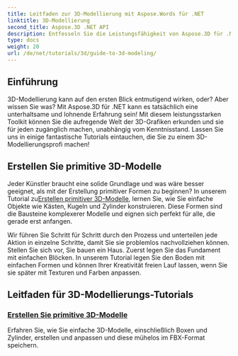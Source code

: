 ```yaml
---
title: Leitfaden zur 3D-Modellierung mit Aspose.Words für .NET
linktitle: 3D-Modellierung
second_title: Aspose.3D .NET API
description: Entfesseln Sie die Leistungsfähigkeit von Aspose.3D für .NET mit Experten-Tutorials zum Erstellen von 3D-Modellen. Beginnen Sie damit, Ihre 3D-Designfähigkeiten zu perfektionieren.
type: docs
weight: 20
url: /de/net/tutorials/3d/guide-to-3d-modeling/
---
```

## Einführung

3D-Modellierung kann auf den ersten Blick entmutigend wirken, oder? Aber wissen Sie was? Mit Aspose.3D für .NET kann es tatsächlich eine unterhaltsame und lohnende Erfahrung sein! Mit diesem leistungsstarken Toolkit können Sie die aufregende Welt der 3D-Grafiken erkunden und sie für jeden zugänglich machen, unabhängig vom Kenntnisstand. Lassen Sie uns in einige fantastische Tutorials eintauchen, die Sie zu einem 3D-Modellierungsprofi machen!

## Erstellen Sie primitive 3D-Modelle

 Jeder Künstler braucht eine solide Grundlage und was wäre besser geeignet, als mit der Erstellung primitiver Formen zu beginnen? In unserem Tutorial zu[Erstellen primitiver 3D-Modelle](./create-primitive-3d-modeling/), lernen Sie, wie Sie einfache Objekte wie Kästen, Kugeln und Zylinder konstruieren. Diese Formen sind die Bausteine komplexerer Modelle und eignen sich perfekt für alle, die gerade erst anfangen.

Wir führen Sie Schritt für Schritt durch den Prozess und unterteilen jede Aktion in einzelne Schritte, damit Sie sie problemlos nachvollziehen können. Stellen Sie sich vor, Sie bauen ein Haus. Zuerst legen Sie das Fundament mit einfachen Blöcken. In unserem Tutorial legen Sie den Boden mit einfachen Formen und können Ihrer Kreativität freien Lauf lassen, wenn Sie sie später mit Texturen und Farben anpassen. 

## Leitfaden für 3D-Modellierungs-Tutorials
### [Erstellen Sie primitive 3D-Modelle](./create-primitive-3d-modeling/)
Erfahren Sie, wie Sie einfache 3D-Modelle, einschließlich Boxen und Zylinder, erstellen und anpassen und diese mühelos im FBX-Format speichern.